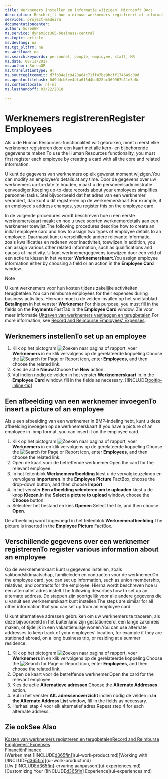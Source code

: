 ```yaml
---
title: Werknemers instellen en informatie wijzigen| Microsoft Docs
description: Beschrijft hoe u nieuwe werknemers registreert of informatie voor bestaande werknemers bewerkt.
services: project-madeira
documentationcenter: 
author: SorenGP
ms.service: dynamics365-business-central
ms.topic: article
ms.devlang: na
ms.tgt_pltfrm: na
ms.workload: na
ms.search.keywords: personnel, people, employee, staff, HR
ms.date: 08/11/2017
ms.author: SorenGP
ms.translationtype: HT
ms.sourcegitcommit: d7fb34e1c9428a64c71ff47be8bcff174649c00d
ms.openlocfilehash: 0d9ddcb6ee4dfa615d4bd628bc369967b11e5a8c
ms.contentlocale: nl-nl
ms.lasthandoff: 03/22/2018

---
```

# <a name="register-employees"></a><span data-ttu-id="b0f50-103">Werknemers registreren</span><span class="sxs-lookup"><span data-stu-id="b0f50-103">Register Employees</span></span>
<span data-ttu-id="b0f50-104">Als u de Human Resources-functionaliteit wilt gebruiken, moet u eerst elke werknemer registreren door een kaart met alle kern- en bijbehorende gegevens te maken.</span><span class="sxs-lookup"><span data-stu-id="b0f50-104">To use the Human Resources functionality, you must first register each employee by creating a card with all the core and related information.</span></span>

<span data-ttu-id="b0f50-105">U kunt de gegevens van werknemers op elk gewenst moment wijzigen.</span><span class="sxs-lookup"><span data-stu-id="b0f50-105">You can modify an employee's details at any time.</span></span> <span data-ttu-id="b0f50-106">Door de gegevens over uw werknemers up-to-date te houden, maakt u de personeelsadministratie eenvoudiger.</span><span class="sxs-lookup"><span data-stu-id="b0f50-106">Keeping up-to-date records about your employees simplifies personnel tasks.</span></span> <span data-ttu-id="b0f50-107">Stel bijvoorbeeld dat het adres van een werknemer verandert, dan kunt u dit registreren op de werknemerskaart.</span><span class="sxs-lookup"><span data-stu-id="b0f50-107">For example, if an employee's address changes, you register this on the employee card.</span></span>

<span data-ttu-id="b0f50-108">In de volgende procedures wordt beschreven hoe u een eerste werknemerskaart maakt en hoe u twee soorten werknemerdetails aan een werknemer toewijst.</span><span class="sxs-lookup"><span data-stu-id="b0f50-108">The following procedures describe how to create an initial employee card and how to assign two types of employee details to an employee.</span></span> <span data-ttu-id="b0f50-109">Daarnaast kunt u verschillende andere relevante informatie, zoals kwalificaties en redenen voor inactiviteit, toewijzen.</span><span class="sxs-lookup"><span data-stu-id="b0f50-109">In addition, you can assign various other related information, such as qualifications and causes of inactivity.</span></span> <span data-ttu-id="b0f50-110">U kunt werknemergegevens toewijzen door een veld of een actie te kiezen in het venster **Werknemerskaart**.</span><span class="sxs-lookup"><span data-stu-id="b0f50-110">You assign employee information either by choosing a field or an action in the **Employee Card** window.</span></span>

> [!NOTE]  
> <span data-ttu-id="b0f50-111">U kunt werknemers voor hun kosten tijdens zakelijke activiteiten terugbetalen.</span><span class="sxs-lookup"><span data-stu-id="b0f50-111">You can reimburse employees for their expenses during business activities.</span></span> <span data-ttu-id="b0f50-112">Hiervoor moet u de velden invullen op het sneltabblad **Betalingen** in het venster **Werknemer**.</span><span class="sxs-lookup"><span data-stu-id="b0f50-112">For this purpose, you must fill in the fields on the **Payments** FastTab in the **Employee Card** window.</span></span> <span data-ttu-id="b0f50-113">Zie voor meer informatie [Uitgaven van werknemers vastleggen en terugbetalen](finance-how-record-reimburse-employee-expenses.md).</span><span class="sxs-lookup"><span data-stu-id="b0f50-113">For more information, see [Record and Reimburse Employees' Expenses](finance-how-record-reimburse-employee-expenses.md).</span></span>

## <a name="to-set-up-an-employee"></a><span data-ttu-id="b0f50-114">Werknemers instellen</span><span class="sxs-lookup"><span data-stu-id="b0f50-114">To set up an employee</span></span>
1. <span data-ttu-id="b0f50-115">Klik op het pictogram ![Zoeken naar pagina of rapport](media/ui-search/search_small.png "pictogram Zoeken naar pagina of rapport"), voer **Werknemers** in en klik vervolgens op de gerelateerde koppeling.</span><span class="sxs-lookup"><span data-stu-id="b0f50-115">Choose the ![Search for Page or Report](media/ui-search/search_small.png "Search for Page or Report icon") icon, enter **Employees**, and then choose the related link.</span></span>
2. <span data-ttu-id="b0f50-116">Kies de actie **Nieuw**.</span><span class="sxs-lookup"><span data-stu-id="b0f50-116">Choose the **New** action.</span></span>
3. <span data-ttu-id="b0f50-117">Vul indien nodig de velden in het venster **Werknemerskaart** in.</span><span class="sxs-lookup"><span data-stu-id="b0f50-117">In the **Employee Card** window, fill in the fields as necessary.</span></span> [!INCLUDE[tooltip-inline-tip](includes/tooltip-inline-tip_md.md)]

## <a name="to-insert-a-picture-of-an-employee"></a><span data-ttu-id="b0f50-118">Een afbeelding van een werknemer invoegen</span><span class="sxs-lookup"><span data-stu-id="b0f50-118">To insert a picture of an employee</span></span>
<span data-ttu-id="b0f50-119">Als u een afbeelding van een werknemer in BMP-indeling hebt, kunt u deze afbeelding invoegen op de werknemerskaart.</span><span class="sxs-lookup"><span data-stu-id="b0f50-119">If you have a picture of an employee in .bmp format, you can insert it on the employee card.</span></span>

1. <span data-ttu-id="b0f50-120">Klik op het pictogram ![Zoeken naar pagina of rapport](media/ui-search/search_small.png "pictogram Zoeken naar pagina of rapport"), voer **Werknemers** in en klik vervolgens op de gerelateerde koppeling.</span><span class="sxs-lookup"><span data-stu-id="b0f50-120">Choose the ![Search for Page or Report](media/ui-search/search_small.png "Search for Page or Report icon") icon, enter **Employees**, and then choose the related link.</span></span>
2. <span data-ttu-id="b0f50-121">Open de kaart voor de betreffende werknemer.</span><span class="sxs-lookup"><span data-stu-id="b0f50-121">Open the card for the relevant employee.</span></span>
3. <span data-ttu-id="b0f50-122">In het feitenblok **Werknemerafbeelding** kiest u de vervolgkeuzeknop en vervolgens **Importeren**.</span><span class="sxs-lookup"><span data-stu-id="b0f50-122">In the **Employee Picture** FactBox, choose the drop-down button, and then choose **Import**.</span></span>
4. <span data-ttu-id="b0f50-123">In het venster **Een afbeelding selecteren om te uploaden** kiest u de knop **Kiezen**.</span><span class="sxs-lookup"><span data-stu-id="b0f50-123">In the **Select a picture to upload** window, choose the **Choose** button.</span></span>
5. <span data-ttu-id="b0f50-124">Selecteer het bestand en kies **Openen**.</span><span class="sxs-lookup"><span data-stu-id="b0f50-124">Select the file, and then choose **Open**.</span></span>

<span data-ttu-id="b0f50-125">De afbeelding wordt ingevoegd in het feitenblok **Werknemerafbeelding**.</span><span class="sxs-lookup"><span data-stu-id="b0f50-125">The picture is inserted in the **Employee Picture** FactBox.</span></span>

## <a name="to-register-various-information-about-an-employee"></a><span data-ttu-id="b0f50-126">Verschillende gegevens over een werknemer registreren</span><span class="sxs-lookup"><span data-stu-id="b0f50-126">To register various information about an employee</span></span>
<span data-ttu-id="b0f50-127">Op de werknemerskaart kunt u gegevens instellen, zoals vakbondslidmaatschap, familieleden en contracten voor de werknemer.</span><span class="sxs-lookup"><span data-stu-id="b0f50-127">On the employee card, you can set up information, such as union membership, relatives, and contracts for the employee.</span></span> <span data-ttu-id="b0f50-128">Hierna wordt beschreven hoe u een alternatief adres instelt.</span><span class="sxs-lookup"><span data-stu-id="b0f50-128">The following describes how to set up an alternate address.</span></span> <span data-ttu-id="b0f50-129">De stappen zijn soortgelijk voor alle andere gegevens die u vanuit een werknemerskaart kunt instellen.</span><span class="sxs-lookup"><span data-stu-id="b0f50-129">The steps are similar for all other information that you can set up from an employee card.</span></span>

<span data-ttu-id="b0f50-130">U kunt alternatieve adressen gebruiken om uw werknemers te traceren, als deze bijvoorbeeld in het buitenland zijn gestationeerd, een lange zakenreis maken, of tijdelijk in een vakantiehuisje wonen.</span><span class="sxs-lookup"><span data-stu-id="b0f50-130">You can use alternate addresses to keep track of your employees’ location, for example if they are stationed abroad, on a long business trip, or residing at a summer residence.</span></span>

1. <span data-ttu-id="b0f50-131">Klik op het pictogram ![Zoeken naar pagina of rapport](media/ui-search/search_small.png "pictogram Zoeken naar pagina of rapport"), voer **Werknemers** in en klik vervolgens op de gerelateerde koppeling.</span><span class="sxs-lookup"><span data-stu-id="b0f50-131">Choose the ![Search for Page or Report](media/ui-search/search_small.png "Search for Page or Report icon") icon, enter **Employees**, and then choose the related link.</span></span>
2. <span data-ttu-id="b0f50-132">Open de kaart voor de betreffende werknemer.</span><span class="sxs-lookup"><span data-stu-id="b0f50-132">Open the card for the relevant employee.</span></span>
3. <span data-ttu-id="b0f50-133">Kies de actie **Alternatieve adressen**.</span><span class="sxs-lookup"><span data-stu-id="b0f50-133">Choose the **Alternate Addresses** action.</span></span>
4. <span data-ttu-id="b0f50-134">Vul in het venster **Alt. adressenoverzicht** indien nodig de velden in.</span><span class="sxs-lookup"><span data-stu-id="b0f50-134">**In the Alternate Address List** window, fill in the fields as necessary.</span></span>
5. <span data-ttu-id="b0f50-135">Herhaal stap 4 voor elk alternatief adres.</span><span class="sxs-lookup"><span data-stu-id="b0f50-135">Repeat step 4 for each alternate address.</span></span>

## <a name="see-also"></a><span data-ttu-id="b0f50-136">Zie ook</span><span class="sxs-lookup"><span data-stu-id="b0f50-136">See Also</span></span>
[<span data-ttu-id="b0f50-137">Kosten van werknemers registreren en terugbetalen</span><span class="sxs-lookup"><span data-stu-id="b0f50-137">Record and Reimburse Employees' Expenses</span></span>](finance-how-record-reimburse-employee-expenses.md)  
[<span data-ttu-id="b0f50-138">Financiën</span><span class="sxs-lookup"><span data-stu-id="b0f50-138">Finance</span></span>](finance.md)  
<span data-ttu-id="b0f50-139">[Werken met [!INCLUDE[d365fin](includes/d365fin_md.md)]](ui-work-product.md)</span><span class="sxs-lookup"><span data-stu-id="b0f50-139">[Working with [!INCLUDE[d365fin](includes/d365fin_md.md)]](ui-work-product.md)</span></span>  
<span data-ttu-id="b0f50-140">[Uw [!INCLUDE[d365fin](includes/d365fin_md.md)]-ervaring aanpassen](ui-experiences.md)</span><span class="sxs-lookup"><span data-stu-id="b0f50-140">[Customizing Your [!INCLUDE[d365fin](includes/d365fin_md.md)] Experience](ui-experiences.md)</span></span>


